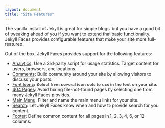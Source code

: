 ```yaml
---
layout: document
title: "Site Features"
---
```


The vanilla install of Jekyll is great for simple blogs, but you have a good bit of tweaking ahead of you if you want to extend that basic functionality. Jekyll Faces provides configurable features that make your site more full-featured.

Out of the box, Jekyll Faces provides support for the following features:

* [Analytics](01-analytics.html): Use a 3rd-party script for usage statistics. Target content for users, browsers, and locations.
* [Comments](02-comments.html): Build community around your site by allowing visitors to discuss your posts.
* [Font Icons](03-font-icons.html): Select from several icon sets to use in the text on your site.
* [404 Pages](04-specifying-a-404-page.html): Avoid boring file-not-found pages by selecting one from many Jekyll Faces provides.
* [Main Menu](05-navbar-menu.html): Filter and name the main menu links for your site.
* [Search](06-search.html): Let Jekyll Faces know when and how to provide search for you content.
* [Footer](07-footer.html): Define common content for all pages in 1, 2, 3, 4, 6, or 12 columns.
